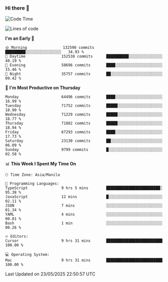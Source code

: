 ### Hi there 👋

<!--START_SECTION:waka-->
![Code Time](http://img.shields.io/badge/Code%20Time-6%2C056%20hrs%2055%20mins-blue)

![Lines of code](https://img.shields.io/badge/From%20Hello%20World%20I%27ve%20Written-133.9%20million%20lines%20of%20code-blue)

**I'm an Early 🐤** 

```text
🌞 Morning                132590 commits      █████████░░░░░░░░░░░░░░░░   34.93 % 
🌆 Daytime                152538 commits      ██████████░░░░░░░░░░░░░░░   40.19 % 
🌃 Evening                58696 commits       ████░░░░░░░░░░░░░░░░░░░░░   15.46 % 
🌙 Night                  35757 commits       ██░░░░░░░░░░░░░░░░░░░░░░░   09.42 % 
```
📅 **I'm Most Productive on Thursday** 

```text
Monday                   64496 commits       ████░░░░░░░░░░░░░░░░░░░░░   16.99 % 
Tuesday                  71752 commits       █████░░░░░░░░░░░░░░░░░░░░   18.90 % 
Wednesday                71229 commits       █████░░░░░░░░░░░░░░░░░░░░   18.77 % 
Thursday                 71882 commits       █████░░░░░░░░░░░░░░░░░░░░   18.94 % 
Friday                   67293 commits       ████░░░░░░░░░░░░░░░░░░░░░   17.73 % 
Saturday                 23130 commits       ██░░░░░░░░░░░░░░░░░░░░░░░   06.09 % 
Sunday                   9799 commits        █░░░░░░░░░░░░░░░░░░░░░░░░   02.58 % 
```


📊 **This Week I Spent My Time On** 

```text
🕑︎ Time Zone: Asia/Manila

💬 Programming Languages: 
TypeScript               9 hrs 5 mins        ████████████████████████░   95.38 % 
JavaScript               12 mins             █░░░░░░░░░░░░░░░░░░░░░░░░   02.11 % 
JSON                     7 mins              ░░░░░░░░░░░░░░░░░░░░░░░░░   01.34 % 
YAML                     4 mins              ░░░░░░░░░░░░░░░░░░░░░░░░░   00.81 % 
Bash                     1 min               ░░░░░░░░░░░░░░░░░░░░░░░░░   00.26 % 

🔥 Editors: 
Cursor                   9 hrs 31 mins       █████████████████████████   100.00 % 

💻 Operating System: 
Mac                      9 hrs 31 mins       █████████████████████████   100.00 % 
```


 Last Updated on 23/05/2025 22:50:57 UTC
<!--END_SECTION:waka-->


<!--
**rad182/rad182** is a ✨ _special_ ✨ repository because its `README.md` (this file) appears on your GitHub profile.

Here are some ideas to get you started:

- 🔭 I’m currently working on ...
- 🌱 I’m currently learning ...
- 👯 I’m looking to collaborate on ...
- 🤔 I’m looking for help with ...
- 💬 Ask me about ...
- 📫 How to reach me: ...
- 😄 Pronouns: ...
- ⚡ Fun fact: ...
-->
